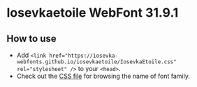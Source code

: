 # Iosevkaetoile WebFont 31.9.1

## How to use

- Add `<link href="https://iosevka-webfonts.github.io/iosevkaetoile/IosevkaEtoile.css" rel="stylesheet" />` to your `<head>`.
- Check out the [CSS file](./IosevkaEtoile.css) for browsing the name of font family.
